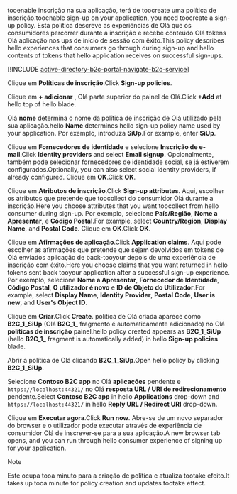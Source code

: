 <span data-ttu-id="9e9a5-101">tooenable inscrição na sua aplicação, terá de toocreate uma política de inscrição.</span><span class="sxs-lookup"><span data-stu-id="9e9a5-101">tooenable sign-up on your application, you need toocreate a sign-up policy.</span></span> <span data-ttu-id="9e9a5-102">Esta política descreve as experiências de Olá que os consumidores percorrer durante a inscrição e recebe conteúdo Olá tokens Olá aplicação nos ups de início de sessão com êxito.</span><span class="sxs-lookup"><span data-stu-id="9e9a5-102">This policy describes hello experiences that consumers go through during sign-up and hello contents of tokens that hello application receives on successful sign-ups.</span></span>

[!INCLUDE [active-directory-b2c-portal-navigate-b2c-service](active-directory-b2c-portal-navigate-b2c-service.md)]

<span data-ttu-id="9e9a5-103">Clique em **Políticas de inscrição**.</span><span class="sxs-lookup"><span data-stu-id="9e9a5-103">Click **Sign-up policies**.</span></span>

<span data-ttu-id="9e9a5-104">Clique em **+ adicionar** , Olá parte superior do painel de Olá.</span><span class="sxs-lookup"><span data-stu-id="9e9a5-104">Click **+Add** at hello top of hello blade.</span></span>

<span data-ttu-id="9e9a5-105">Olá **nome** determina o nome da política de inscrição de Olá utilizado pela sua aplicação.</span><span class="sxs-lookup"><span data-stu-id="9e9a5-105">hello **Name** determines hello sign-up policy name used by your application.</span></span> <span data-ttu-id="9e9a5-106">Por exemplo, introduza **SiUp**.</span><span class="sxs-lookup"><span data-stu-id="9e9a5-106">For example, enter **SiUp**.</span></span>

<span data-ttu-id="9e9a5-107">Clique em **Fornecedores de identidade** e selecione **Inscrição de e-mail**.</span><span class="sxs-lookup"><span data-stu-id="9e9a5-107">Click **Identity providers** and select **Email signup**.</span></span> <span data-ttu-id="9e9a5-108">Opcionalmente, também pode selecionar fornecedores de identidade social, se já estiverem configurados.</span><span class="sxs-lookup"><span data-stu-id="9e9a5-108">Optionally, you can also select social identity providers, if already configured.</span></span> <span data-ttu-id="9e9a5-109">Clique em **OK**.</span><span class="sxs-lookup"><span data-stu-id="9e9a5-109">Click **OK**.</span></span>

<span data-ttu-id="9e9a5-110">Clique em **Atributos de inscrição**.</span><span class="sxs-lookup"><span data-stu-id="9e9a5-110">Click **Sign-up attributes**.</span></span> <span data-ttu-id="9e9a5-111">Aqui, escolher os atributos que pretende que toocollect do consumidor Olá durante a inscrição.</span><span class="sxs-lookup"><span data-stu-id="9e9a5-111">Here you choose attributes that you want toocollect from hello consumer during sign-up.</span></span> <span data-ttu-id="9e9a5-112">Por exemplo, selecione **País/Região**, **Nome a Apresentar**, e **Código Postal**.</span><span class="sxs-lookup"><span data-stu-id="9e9a5-112">For example, select **Country/Region**, **Display Name**, and **Postal Code**.</span></span> <span data-ttu-id="9e9a5-113">Clique em **OK**.</span><span class="sxs-lookup"><span data-stu-id="9e9a5-113">Click **OK**.</span></span>

<span data-ttu-id="9e9a5-114">Clique em **Afirmações de aplicação**.</span><span class="sxs-lookup"><span data-stu-id="9e9a5-114">Click **Application claims**.</span></span> <span data-ttu-id="9e9a5-115">Aqui pode escolher as afirmações que pretende que sejam devolvidos em tokens de Olá enviados aplicação de back-tooyour depois de uma experiência de inscrição com êxito.</span><span class="sxs-lookup"><span data-stu-id="9e9a5-115">Here you choose claims that you want returned in hello tokens sent back tooyour application after a successful sign-up experience.</span></span> <span data-ttu-id="9e9a5-116">Por exemplo, selecione **Nome a Apresentar**, **Fornecedor de Identidade**, **Código Postal**, **O utilizador é novo** e **ID de Objeto do Utilizador**.</span><span class="sxs-lookup"><span data-stu-id="9e9a5-116">For example, select **Display Name**, **Identity Provider**, **Postal Code**, **User is new**, and **User's Object ID**.</span></span>

<span data-ttu-id="9e9a5-117">Clique em **Criar**.</span><span class="sxs-lookup"><span data-stu-id="9e9a5-117">Click **Create**.</span></span> <span data-ttu-id="9e9a5-118">política de Olá criada aparece como **B2C_1_SiUp** (Olá **B2C\_1\_**  fragmento é automaticamente adicionado) no Olá **políticas de inscrição** painel.</span><span class="sxs-lookup"><span data-stu-id="9e9a5-118">hello policy created appears as **B2C_1_SiUp** (hello **B2C\_1\_** fragment is automatically added) in hello **Sign-up policies** blade.</span></span>

<span data-ttu-id="9e9a5-119">Abrir a política de Olá clicando **B2C_1_SiUp**.</span><span class="sxs-lookup"><span data-stu-id="9e9a5-119">Open hello policy by clicking **B2C_1_SiUp**.</span></span>

<span data-ttu-id="9e9a5-120">Selecione **Contoso B2C app** no Olá **aplicações** pendente e `https://localhost:44321/` no Olá **resposta URL / URI de redirecionamento** pendente.</span><span class="sxs-lookup"><span data-stu-id="9e9a5-120">Select **Contoso B2C app** in hello **Applications** drop-down and `https://localhost:44321/` in hello **Reply URL / Redirect URI** drop-down.</span></span>

<span data-ttu-id="9e9a5-121">Clique em **Executar agora**.</span><span class="sxs-lookup"><span data-stu-id="9e9a5-121">Click **Run now**.</span></span> <span data-ttu-id="9e9a5-122">Abre-se de um novo separador do browser e o utilizador pode executar através de experiência de consumidor Olá de inscrever-se para a sua aplicação.</span><span class="sxs-lookup"><span data-stu-id="9e9a5-122">A new browser tab opens, and you can run through hello consumer experience of signing up for your application.</span></span>

> [!NOTE]
> <span data-ttu-id="9e9a5-123">Este ocupa tooa minuto para a criação de política e atualiza tootake efeito.</span><span class="sxs-lookup"><span data-stu-id="9e9a5-123">It takes up tooa minute for policy creation and updates tootake effect.</span></span>
>